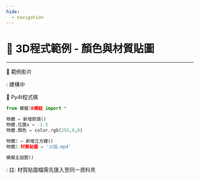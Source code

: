 ```yaml
---
hide:
  - navigation
---
```


# 🔰 3D程式範例 - 顏色與材質貼圖

--------------

🎦 範例影片

: 建構中

📄 Py4t程式碼

```python
from 模擬3D模組 import *

物體 = 新增箭頭()
物體.位置x = -1.5
物體.顏色 = color.rgb(255,0,0)

物體2 = 新增立方體()
物體2.材質貼圖 = '火焰.mp4'

模擬主迴圈()
```

: 註: 材質貼圖檔需先匯入至同一資料夾